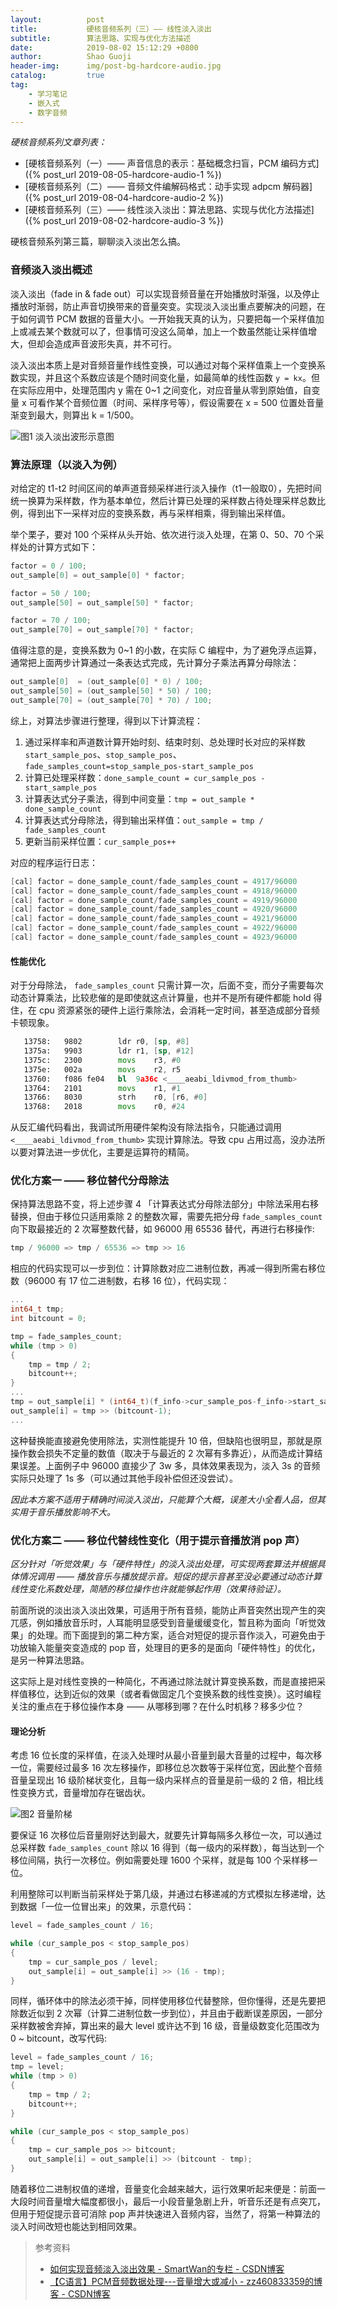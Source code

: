 ```yaml
---
layout:          post
title:           硬核音频系列（三）—— 线性淡入淡出
subtitle:        算法思路、实现与优化方法描述
date:            2019-08-02 15:12:29 +0800
author:          Shao Guoji
header-img:      img/post-bg-hardcore-audio.jpg
catalog:         true
tag:
    - 学习笔记
    - 嵌入式
    - 数字音频
---
```


*硬核音频系列文章列表：*

* [硬核音频系列（一）—— 声音信息的表示：基础概念扫盲，PCM 编码方式]({% post_url 2019-08-05-hardcore-audio-1 %})
* [硬核音频系列（二）—— 音频文件编解码格式：动手实现 adpcm 解码器]({% post_url 2019-08-04-hardcore-audio-2 %})
* [硬核音频系列（三）—— 线性淡入淡出：算法思路、实现与优化方法描述]({% post_url 2019-08-02-hardcore-audio-3 %})

硬核音频系列第三篇，聊聊淡入淡出怎么搞。

### 音频淡入淡出概述

淡入淡出（fade in & fade out）可以实现音频音量在开始播放时渐强，以及停止播放时渐弱，防止声音切换带来的音量突变。实现淡入淡出重点要解决的问题，在于如何调节 PCM 数据的音量大小。一开始我天真的认为，只要把每一个采样值加上或减去某个数就可以了，但事情可没这么简单，加上一个数虽然能让采样值增大，但却会造成声音波形失真，并不可行。

淡入淡出本质上是对音频音量作线性变换，可以通过对每个采样值乘上一个变换系数实现，并且这个系数应该是个随时间变化量，如最简单的线性函数 `y = kx`。但在实际应用中，处理范围内 y 需在 0~1 之间变化，对应音量从零到原始值，自变量 x 可看作某个音频位置（时间、采样序号等），假设需要在 x = 500 位置处音量渐变到最大，则算出 k = 1/500。

![图1 淡入淡出波形示意图](https://raw.githubusercontent.com/shaoguoji/blogpic/master/post-img/fading-waveform.png)

### 算法原理（以淡入为例）

对给定的 t1-t2 时间区间的单声道音频采样进行淡入操作（t1一般取0），先把时间统一换算为采样数，作为基本单位，然后计算已处理的采样数占待处理采样总数比例，得到出下一采样对应的变换系数，再与采样相乘，得到输出采样值。

举个栗子，要对 100 个采样从头开始、依次进行淡入处理，在第 0、50、70 个采样处的计算方式如下：

```c
factor = 0 / 100;
out_sample[0] = out_sample[0] * factor;

factor = 50 / 100;
out_sample[50] = out_sample[50] * factor;

factor = 70 / 100;
out_sample[70] = out_sample[70] * factor;
```

值得注意的是，变换系数为 0~1 的小数，在实际 C 编程中，为了避免浮点运算，通常把上面两步计算通过一条表达式完成，先计算分子乘法再算分母除法：

```c
out_sample[0]  = (out_sample[0] * 0) / 100;
out_sample[50] = (out_sample[50] * 50) / 100;
out_sample[70] = (out_sample[70] * 70) / 100;
```

综上，对算法步骤进行整理，得到以下计算流程：

1. 通过采样率和声道数计算开始时刻、结束时刻、总处理时长对应的采样数 `start_sample_pos`、`stop_sample_pos`、`fade_samples_count=stop_sample_pos-start_sample_pos`
2. 计算已处理采样数：`done_sample_count = cur_sample_pos - start_sample_pos`
3. 计算表达式分子乘法，得到中间变量：`tmp = out_sample * done_sample_count`
4. 计算表达式分母除法，得到输出采样值：`out_sample = tmp / fade_samples_count`
5. 更新当前采样位置：`cur_sample_pos++`

对应的程序运行日志：

```c
[cal] factor = done_sample_count/fade_samples_count = 4917/96000
[cal] factor = done_sample_count/fade_samples_count = 4918/96000
[cal] factor = done_sample_count/fade_samples_count = 4919/96000
[cal] factor = done_sample_count/fade_samples_count = 4920/96000
[cal] factor = done_sample_count/fade_samples_count = 4921/96000
[cal] factor = done_sample_count/fade_samples_count = 4922/96000
[cal] factor = done_sample_count/fade_samples_count = 4923/96000
```

#### 性能优化

对于分母除法， `fade_samples_count` 只需计算一次，后面不变，而分子需要每次动态计算乘法，比较悲催的是即使就这点计算量，也并不是所有硬件都能 hold 得住，在 cpu 资源紧张的硬件上运行乘除法，会消耗一定时间，甚至造成部分音频卡顿现象。

```asm
   13758:   9802        ldr r0, [sp, #8]
   1375a:   9903        ldr r1, [sp, #12]
   1375c:   2300        movs    r3, #0
   1375e:   002a        movs    r2, r5
   13760:   f086 fe04   bl  9a36c <____aeabi_ldivmod_from_thumb>
   13764:   2101        movs    r1, #1
   13766:   8030        strh    r0, [r6, #0]
   13768:   2018        movs    r0, #24
```

从反汇编代码看出，我调试所用硬件架构没有除法指令，只能通过调用 `<____aeabi_ldivmod_from_thumb>` 实现计算除法。导致 cpu 占用过高，没办法所以要对算法进一步优化，主要是运算符的精简。

### 优化方案一 —— 移位替代分母除法

保持算法思路不变，将上述步骤 4 「计算表达式分母除法部分」中除法采用右移替换，但由于移位只适用乘除 2 的整数次幂，需要先把分母 `fade_samples_count` 向下取最接近的 2 次幂整数代替，如 96000 用 65536 替代，再进行右移操作:

```c
tmp / 96000 => tmp / 65536 => tmp >> 16
```

相应的代码实现可以一步到位：计算除数对应二进制位数，再减一得到所需右移位数（96000 有 17 位二进制数，右移 16 位），代码实现：

```c
...
int64_t tmp;
int bitcount = 0;

tmp = fade_samples_count;
while (tmp > 0)
{
    tmp = tmp / 2;
    bitcount++;
}
...
tmp = out_sample[i] * (int64_t)(f_info->cur_sample_pos-f_info->start_sample_pos);
out_sample[i] = tmp >> (bitcount-1); 
...
```

这种替换能直接避免使用除法，实测性能提升 10 倍，但缺陷也很明显，那就是原操作数会损失不定量的数值（取决于与最近的 2 次幂有多靠近），从而造成计算结果误差。上面例子中 96000 直接少了 3w 多，具体效果表现为，淡入 3s 的音频实际只处理了 1s 多（可以通过其他手段补偿但还没尝试）。

*因此本方案不适用于精确时间淡入淡出，只能算个大概，误差大小全看人品，但其实用于音乐播放影响不大。*

### 优化方案二 —— 移位代替线性变化（用于提示音播放消 pop 声）

*区分针对「听觉效果」与「硬件特性」的淡入淡出处理，可实现两套算法并根据具体情况调用 —— 播放音乐与播放提示音。短促的提示音甚至没必要通过动态计算线性变化系数处理，简陋的移位操作也许就能够起作用（效果待验证）。*

前面所说的淡出淡入淡出效果，可适用于所有音频，能防止声音突然出现产生的突兀感，例如播放音乐时，人耳能明显感受到音量缓缓变化，暂且称为面向「听觉效果」的处理。而下面提到的第二种方案，适合对短促的提示音作淡入，可避免由于功放输入能量突变造成的 pop 音，处理目的更多的是面向「硬件特性」的优化，是另一种算法思路。

这实际上是对线性变换的一种简化，不再通过除法就计算变换系数，而是直接把采样值移位，达到近似的效果（或者看做固定几个变换系数的线性变换）。这时编程关注的重点在于移位操作本身 —— 从哪移到哪？在什么时机移？移多少位？

#### 理论分析

考虑 16 位长度的采样值，在淡入处理时从最小音量到最大音量的过程中，每次移一位，需要经过最多 16 次左移操作，即移位总次数等于采样位宽，因此整个音频音量呈现出 16 级阶梯状变化，且每一级内采样点的音量是前一级的 2 倍，相比线性变换方式，音量增加存在锯齿状。

![图2 音量阶梯](https://raw.githubusercontent.com/shaoguoji/blogpic/master/post-img/volume-level.png)

要保证 16 次移位后音量刚好达到最大，就要先计算每隔多久移位一次，可以通过总采样数 `fade_samples_count` 除以 16 得到（每一级内的采样数），每当达到一个移位间隔，执行一次移位。例如需要处理 1600 个采样，就是每 100 个采样移一位。

利用整除可以判断当前采样处于第几级，并通过右移递减的方式模拟左移递增，达到数据「一位一位冒出来」的效果，示意代码：

```c
level = fade_samples_count / 16;

while (cur_sample_pos < stop_sample_pos)
{
    tmp = cur_sample_pos / level;
    out_sample[i] = out_sample[i] >> (16 - tmp);
}
```

同样，循环体中的除法必须干掉，同样使用移位代替整除，但你懂得，还是先要把除数近似到 2 次幂（计算二进制位数一步到位），并且由于截断误差原因，一部分采样数被舍弃掉，算出来的最大 level 或许达不到 16 级，音量级数变化范围改为 0 ~ bitcount，改写代码:

```c
level = fade_samples_count / 16;
tmp = level;
while (tmp > 0)
{
    tmp = tmp / 2;
    bitcount++;
}

while (cur_sample_pos < stop_sample_pos)
{
    tmp = cur_sample_pos >> bitcount;
    out_sample[i] = out_sample[i] >> (bitcount - tmp);
}
```

随着移位二进制权值的递增，音量变化会越来越大，运行效果听起来便是：前面一大段时间音量增大幅度都很小，最后一小段音量急剧上升，听音乐还是有点突兀，但用于短促提示音可消除 pop 声并快速进入音频内容，当然了，将第一种算法的淡入时间改短也能达到相同效果。



> 参考资料
> 
> * [如何实现音频淡入淡出效果 - SmartWan的专栏 - CSDN博客](https://blog.csdn.net/wxtsmart/article/details/3051418)
> * [【C语言】PCM音频数据处理---音量增大或减小 - zz460833359的博客 - CSDN博客](https://blog.csdn.net/zz460833359/article/details/84982212)






















